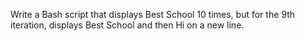 Write a Bash script that displays Best School 10 times, but for the 9th iteration, displays Best School and then Hi on a new line.
